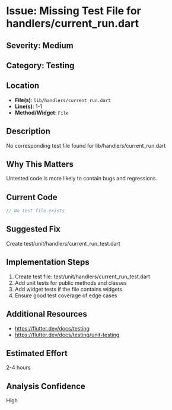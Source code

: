 # Issue: Missing Test File for handlers/current_run.dart

## Severity: Medium

## Category: Testing

## Location
- **File(s)**: `lib/handlers/current_run.dart`
- **Line(s)**: 1-1
- **Method/Widget**: `File`

## Description
No corresponding test file found for lib/handlers/current_run.dart

## Why This Matters
Untested code is more likely to contain bugs and regressions.

## Current Code
```dart
// No test file exists
```

## Suggested Fix
Create test/unit/handlers/current_run_test.dart

## Implementation Steps
1. Create test file: test/unit/handlers/current_run_test.dart
2. Add unit tests for public methods and classes
3. Add widget tests if the file contains widgets
4. Ensure good test coverage of edge cases

## Additional Resources
- https://flutter.dev/docs/testing
- https://flutter.dev/docs/testing/unit-testing

## Estimated Effort
2-4 hours

## Analysis Confidence
High
